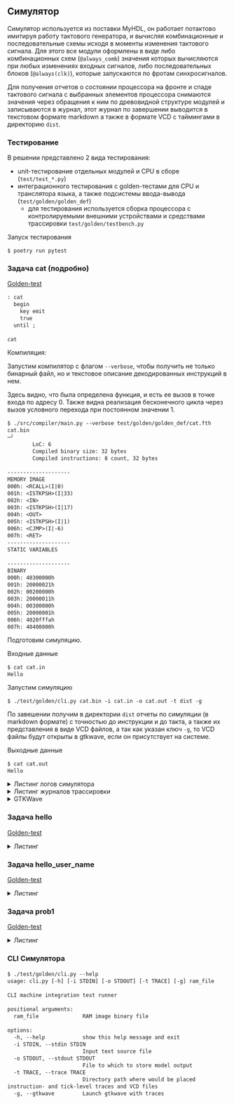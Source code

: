 ## Симулятор

Симулятор используется из поставки MyHDL,
он работает потактово имитируя работу тактового генератора,
и вычисляя комбинационные и последовательные схемы исходя в моменты изменения тактового сигнала.
Для этого все модули оформлены в виде либо комбинационных схем (`@always_comb`)
значения которых вычисляются при любых изменениях входных сигналов,
либо последовательных блоков (`@always(clk)`), которые запускаются по фротам синхросигналов.

Для получения отчетов о состоянии процессора на фронте и спаде тактового сигнала
с выбранных элементов процессора снимаются значения через обращения к ним
по древовидной структуре модулей и записываются в журнал,
этот журнал по завершении выводится в текстовом формате markdown а также в формате VCD с таймингами в директорию `dist`.

### Тестирование

В решении представлено 2 вида тестирования:

- unit-тестирование отдельных модулей и CPU в сборе (`test/test_*.py`)
- интеграционного тестирования с golden-тестами для CPU и транслятора языка,
  а также подсистемы ввода-вывода (`test/golden/golden_def`)
    - для тестирования используется сборка процессора
      с контролируемыми внешними устройствами и средствами трассировки `test/golden/testbench.py`

Запуск тестирования

```shell
$ poetry run pytest
```

### Задача cat (подробно)

[Golden-test](test/golden/golden_def/cat.yml)

```forth
: cat 
  begin
    key emit
    true 
  until ;

cat
```

Компиляция:

Запустим компилятор с флагом `--verbose`, чтобы получить не только бинарный файл,
но и текстовое описание декодированных инструкций в нем.

Здесь видно, что была определена функция, и есть ее вызов в точке входа по адресу 0.
Также видна реализация бесконечного цикла через вызов условного перехода при постоянном значении 1.

```shell
$ ./src/compiler/main.py --verbose test/golden/golden_def/cat.fth cat.bin                                                                                                                                                         ─╯
        LoC: 6
        Compiled binary size: 32 bytes
        Compiled instructions: 8 count, 32 bytes 
        
--------------------
MEMORY IMAGE
000h: <RCALL>(I|0)
001h: <ISTKPSH>(I|33)
002h: <IN>
003h: <ISTKPSH>(I|17)
004h: <OUT>
005h: <ISTKPSH>(I|1)
006h: <CJMP>(I|-6)
007h: <RET>
--------------------
STATIC VARIABLES

--------------------
BINARY
000h: 40300000h
001h: 20000021h
002h: 00200000h
003h: 20000011h
004h: 00300000h
005h: 20000001h
006h: 4020fffah
007h: 40400000h
```

Подготовим симуляцию.

Входные данные

```shell
$ cat cat.in
Hello
```

Запустим симуляцию

```shell
$ ./test/golden/cli.py cat.bin -i cat.in -o cat.out -t dist -g
```

По завешении получим в директории `dist` отчеты по симуляции (в markdown формате)
с точностью до инструкции и до такта,
а также их представления в виде VCD файлов, а так как указан ключ `-g`,
то VCD файлы будут открыты в gtkwave, если он присутствует на системе.

Выходные данные

```shell
$ cat cat.out
Hello
```

<details>

<summary>Листинг логов симулятора</summary>

```
3226ms [INFO] (dev_keyboard) READ DEV 20 REG 01 762 0
3226ms [INFO] (io_controller) IOCTRL READ FROM 0021 is 00000048
3249ms [INFO] (dev_printer) at 1302 WRITE DEV 10 REG 01 VAL 00000048
3300ms [INFO] (dev_keyboard) READ DEV 20 REG 01 2622 762
3301ms [INFO] (io_controller) IOCTRL READ FROM 0021 is 00000065
3327ms [INFO] (dev_printer) at 3162 WRITE DEV 10 REG 01 VAL 00000065
3426ms [INFO] (dev_keyboard) READ DEV 20 REG 01 4782 2622
3426ms [INFO] (io_controller) IOCTRL READ FROM 0021 is 0000006c
3450ms [INFO] (dev_printer) at 5322 WRITE DEV 10 REG 01 VAL 0000006c
3510ms [INFO] (dev_keyboard) READ DEV 20 REG 01 6642 4782
3511ms [INFO] (io_controller) IOCTRL READ FROM 0021 is 0000006c
3536ms [INFO] (dev_printer) at 7182 WRITE DEV 10 REG 01 VAL 0000006c
3641ms [INFO] (dev_keyboard) READ DEV 20 REG 01 8802 6642
3642ms [INFO] (io_controller) IOCTRL READ FROM 0021 is 0000006f
3678ms [INFO] (dev_printer) at 9342 WRITE DEV 10 REG 01 VAL 0000006f
4314ms [INFO] (cli) Instructions executed 37
4314ms [INFO] (cli) Ticks executed 499
```

</details>

<details>
<summary>Листинг журналов трассировки</summary>


Журнал исполнения потактово (фрагмент) (`dist/trace_tick.md`)

| TIME | CLK | A        | B        | C        | IP       | CR       | AR       | PS       | DRR      | DRW      | DS_SP | DS_TOP   | DS_PRV   | RS_SP | RS_TOP   | RS_PRV   | IO_RD    |
|------|-----|----------|----------|----------|----------|----------|----------|----------|----------|----------|-------|----------|----------|-------|----------|----------|----------|
| 12   | 1   | 00000000 | 00000000 | 00000000 | 00000000 | 00000000 | 00000000 | 00000000 | 40300000 | 00000000 | 00    | 00000000 | 00000000 | 00    | 00000000 | 00000000 | 00000000 |
| 22   | 0   | 00000000 | 00000000 | 00000000 | 00000000 | 00000000 | 00000000 | 00000000 | 40300000 | 00000000 | 00    | 00000000 | 00000000 | 00    | 00000000 | 00000000 | 00000000 |
| 32   | 1   | 40300000 | 00000000 | 40300000 | 00000000 | 00000000 | 00000000 | 00000000 | 40300000 | 00000000 | 00    | 00000000 | 00000000 | 00    | 00000000 | 00000000 | 00000000 |
| 42   | 0   | 40300000 | 00000000 | 40300000 | 00000000 | 40300000 | 00000000 | 00000000 | 40300000 | 00000000 | 00    | 00000000 | 00000000 | 00    | 00000000 | 00000000 | 00000000 |
| 52   | 1   | 00000000 | 00000000 | 00000001 | 00000000 | 40300000 | 00000000 | 00000000 | 40300000 | 00000000 | 00    | 00000000 | 00000000 | 00    | 00000000 | 00000000 | 00000000 |
| 62   | 0   | 00000001 | 00000000 | 00000001 | 00000001 | 40300000 | 00000000 | 00000000 | 40300000 | 00000000 | 00    | 00000000 | 00000000 | 00    | 00000000 | 00000000 | 00000000 |
| 72   | 1   | 40300000 | 00000000 | 40300000 | 00000001 | 40300000 | 00000000 | 00000000 | 40300000 | 00000000 | 00    | 00000000 | 00000000 | 00    | 00000000 | 00000000 | 00000000 |
| 82   | 0   | 40300000 | 00000000 | 40300000 | 00000001 | 40300000 | 00000000 | 00000000 | 40300000 | 00000000 | 00    | 00000000 | 00000000 | 00    | 00000000 | 00000000 | 00000000 |
| 92   | 1   | 40300000 | 00000000 | 40300000 | 00000001 | 40300000 | 00000000 | 00000000 | 40300000 | 00000000 | 00    | 00000000 | 00000000 | 00    | 00000000 | 00000000 | 00000000 |
| 102  | 0   | 40300000 | 00000000 | 40300000 | 00000001 | 40300000 | 00000000 | 00000000 | 40300000 | 00000000 | 00    | 00000000 | 00000000 | 00    | 00000000 | 00000000 | 00000000 |

Журнал исполнения по инструкциям (`dist/trace_instr.md`)

| TIME | A        | B        | C        | IP       | CR       | AR       | PS       | DRR      | DRW      | DS_SP | DS_TOP   | DS_PRV   | RS_SP | RS_TOP   | RS_PRV   | IO_RD    |
|------|----------|----------|----------|----------|----------|----------|----------|----------|----------|-------|----------|----------|-------|----------|----------|----------|
| 282  | 00000000 | 00000000 | 00000000 | 00000001 | 40300000 | 00000000 | 00000000 | 40300000 | 00000000 | 00    | 00000000 | 00000000 | 01    | 00000001 | 00000000 | 00000000 |
| 542  | 00000000 | 00000000 | 00000000 | 00000002 | 20000021 | 00000001 | 00000000 | 20000021 | 00000000 | 01    | 00000021 | 00000000 | 01    | 00000001 | 00000000 | 00000000 |
| 802  | 00000000 | 00000000 | 00000000 | 00000003 | 00200000 | 00000002 | 00000000 | 00200000 | 00000000 | 01    | 00000048 | 00000000 | 01    | 00000001 | 00000000 | 00000048 |
| 1062 | 00000000 | 00000000 | 00000000 | 00000004 | 20000011 | 00000003 | 00000000 | 20000011 | 00000000 | 02    | 00000011 | 00000048 | 01    | 00000001 | 00000000 | 00000048 |
| 1342 | 00000000 | 00000000 | 00000000 | 00000005 | 00300000 | 00000004 | 00000000 | 00300000 | 00000000 | 00    | 00000000 | 00000000 | 01    | 00000001 | 00000000 | 00000048 |
| 1602 | 00000000 | 00000000 | 00000000 | 00000006 | 20000001 | 00000005 | 00000000 | 20000001 | 00000000 | 01    | 00000001 | 00000000 | 01    | 00000001 | 00000000 | 00000048 |
| 1882 | 00000000 | 00000000 | 00000000 | 00000007 | 4020fffa | 00000006 | 00000000 | 4020fffa | 00000000 | 00    | 00000000 | 00000000 | 01    | 00000001 | 00000000 | 00000048 |
| 2142 | 00000000 | 00000000 | 00000000 | 00000001 | 40400000 | 00000007 | 00000000 | 40400000 | 00000000 | 00    | 00000000 | 00000000 | 00    | 00000000 | 00000000 | 00000048 |
| 2402 | 00000000 | 00000000 | 00000000 | 00000002 | 20000021 | 00000001 | 00000000 | 20000021 | 00000000 | 01    | 00000021 | 00000000 | 00    | 00000000 | 00000000 | 00000048 |
| 2662 | 00000000 | 00000000 | 00000000 | 00000003 | 00200000 | 00000002 | 00000000 | 00200000 | 00000000 | 01    | 00000065 | 00000000 | 00    | 00000000 | 00000000 | 00000065 |
| 2922 | 00000000 | 00000000 | 00000000 | 00000004 | 20000011 | 00000003 | 00000000 | 20000011 | 00000000 | 02    | 00000011 | 00000065 | 00    | 00000000 | 00000000 | 00000065 |
| 3202 | 00000000 | 00000000 | 00000000 | 00000005 | 00300000 | 00000004 | 00000000 | 00300000 | 00000000 | 00    | 00000000 | 00000000 | 00    | 00000000 | 00000000 | 00000065 |
| 3462 | 00000000 | 00000000 | 00000000 | 00000006 | 20000001 | 00000005 | 00000000 | 20000001 | 00000000 | 01    | 00000001 | 00000000 | 00    | 00000000 | 00000000 | 00000065 |
| 3742 | 00000000 | 00000000 | 00000000 | 00000007 | 4020fffa | 00000006 | 00000000 | 4020fffa | 00000000 | 00    | 00000000 | 00000000 | 00    | 00000000 | 00000000 | 00000065 |
| 4002 | 00000000 | 00000000 | 00000000 | 00000000 | 40400000 | 00000007 | 00000000 | 40400000 | 00000000 | 00    | 00000000 | 00000000 | 00    | 00000000 | 00000000 | 00000065 |
| 4302 | 00000000 | 00000000 | 00000000 | 00000001 | 40300000 | 00000000 | 00000000 | 40300000 | 00000000 | 00    | 00000000 | 00000000 | 01    | 00000001 | 00000000 | 00000065 |
| 4562 | 00000000 | 00000000 | 00000000 | 00000002 | 20000021 | 00000001 | 00000000 | 20000021 | 00000000 | 01    | 00000021 | 00000000 | 01    | 00000001 | 00000000 | 00000065 |
| 4822 | 00000000 | 00000000 | 00000000 | 00000003 | 00200000 | 00000002 | 00000000 | 00200000 | 00000000 | 01    | 0000006c | 00000000 | 01    | 00000001 | 00000000 | 0000006c |
| 5082 | 00000000 | 00000000 | 00000000 | 00000004 | 20000011 | 00000003 | 00000000 | 20000011 | 00000000 | 02    | 00000011 | 0000006c | 01    | 00000001 | 00000000 | 0000006c |
| 5362 | 00000000 | 00000000 | 00000000 | 00000005 | 00300000 | 00000004 | 00000000 | 00300000 | 00000000 | 00    | 00000000 | 00000000 | 01    | 00000001 | 00000000 | 0000006c |
| 5622 | 00000000 | 00000000 | 00000000 | 00000006 | 20000001 | 00000005 | 00000000 | 20000001 | 00000000 | 01    | 00000001 | 00000000 | 01    | 00000001 | 00000000 | 0000006c |
| 5902 | 00000000 | 00000000 | 00000000 | 00000007 | 4020fffa | 00000006 | 00000000 | 4020fffa | 00000000 | 00    | 00000000 | 00000000 | 01    | 00000001 | 00000000 | 0000006c |
| 6162 | 00000000 | 00000000 | 00000000 | 00000001 | 40400000 | 00000007 | 00000000 | 40400000 | 00000000 | 00    | 00000000 | 00000000 | 00    | 00000000 | 00000000 | 0000006c |
| 6422 | 00000000 | 00000000 | 00000000 | 00000002 | 20000021 | 00000001 | 00000000 | 20000021 | 00000000 | 01    | 00000021 | 00000000 | 00    | 00000000 | 00000000 | 0000006c |
| 6682 | 00000000 | 00000000 | 00000000 | 00000003 | 00200000 | 00000002 | 00000000 | 00200000 | 00000000 | 01    | 0000006c | 00000000 | 00    | 00000000 | 00000000 | 0000006c |
| 6942 | 00000000 | 00000000 | 00000000 | 00000004 | 20000011 | 00000003 | 00000000 | 20000011 | 00000000 | 02    | 00000011 | 0000006c | 00    | 00000000 | 00000000 | 0000006c |
| 7222 | 00000000 | 00000000 | 00000000 | 00000005 | 00300000 | 00000004 | 00000000 | 00300000 | 00000000 | 00    | 00000000 | 00000000 | 00    | 00000000 | 00000000 | 0000006c |
| 7482 | 00000000 | 00000000 | 00000000 | 00000006 | 20000001 | 00000005 | 00000000 | 20000001 | 00000000 | 01    | 00000001 | 00000000 | 00    | 00000000 | 00000000 | 0000006c |
| 7762 | 00000000 | 00000000 | 00000000 | 00000007 | 4020fffa | 00000006 | 00000000 | 4020fffa | 00000000 | 00    | 00000000 | 00000000 | 00    | 00000000 | 00000000 | 0000006c |
| 8022 | 00000000 | 00000000 | 00000000 | 00000000 | 40400000 | 00000007 | 00000000 | 40400000 | 00000000 | 00    | 00000000 | 00000000 | 00    | 00000000 | 00000000 | 0000006c |
| 8322 | 00000000 | 00000000 | 00000000 | 00000001 | 40300000 | 00000000 | 00000000 | 40300000 | 00000000 | 00    | 00000000 | 00000000 | 01    | 00000001 | 00000000 | 0000006c |
| 8582 | 00000000 | 00000000 | 00000000 | 00000002 | 20000021 | 00000001 | 00000000 | 20000021 | 00000000 | 01    | 00000021 | 00000000 | 01    | 00000001 | 00000000 | 0000006c |
| 8842 | 00000000 | 00000000 | 00000000 | 00000003 | 00200000 | 00000002 | 00000000 | 00200000 | 00000000 | 01    | 0000006f | 00000000 | 01    | 00000001 | 00000000 | 0000006f |
| 9102 | 00000000 | 00000000 | 00000000 | 00000004 | 20000011 | 00000003 | 00000000 | 20000011 | 00000000 | 02    | 00000011 | 0000006f | 01    | 00000001 | 00000000 | 0000006f |
| 9382 | 00000000 | 00000000 | 00000000 | 00000005 | 00300000 | 00000004 | 00000000 | 00300000 | 00000000 | 00    | 00000000 | 00000000 | 01    | 00000001 | 00000000 | 0000006f |
| 9642 | 00000000 | 00000000 | 00000000 | 00000006 | 20000001 | 00000005 | 00000000 | 20000001 | 00000000 | 01    | 00000001 | 00000000 | 01    | 00000001 | 00000000 | 0000006f |
| 9922 | 00000000 | 00000000 | 00000000 | 00000007 | 4020fffa | 00000006 | 00000000 | 4020fffa | 00000000 | 00    | 00000000 | 00000000 | 01    | 00000001 | 00000000 | 0000006f |

</details>


<details>

<summary>GTKWave</summary>

Полная трассировка (`dist/machine_testbench0.vcd`)

![](docs/media/gtkw_full.png)

Краткая трассировка уровня тактов (`dist/tick_trace.vcd`)

![](docs/media/gtkw_tick.png)

Краткая трассировка уровня инструкций (`dist/instr_trace.vcd`)

![](docs/media/gtkw_instr.png)

</details>

### Задача hello

[Golden-test](test/golden/golden_def/hello.yml)

<details>
<summary>Листинг</summary>

```forth
\import src/compiler/forthlib/iolib.fth

: str_helloworld s" Hello World!" ;
str_helloworld type

halt
```

</details>

### Задача hello_user_name

[Golden-test](test/golden/golden_def/hello_user_name.yml)

<details>
<summary>Листинг</summary>

```forth
\import src/compiler/forthlib/iolib.fth

: prompt-out ." > " ;
: prompt-in ." < " cr ;
: print-prompt ( -- )
prompt-out ." What is your name?" cr ;

: print-hello-to ( addr -- )           \ prints "Hello, {str}", where str is pointed by addr
prompt-out ." Hello, " type cr ;

variable name 256 cells allot 

print-prompt 
prompt-in 
name read
name print-hello-to
halt
```

</details>

### Задача prob1

[Golden-test](test/golden/golden_def/prob1.yml)

<details>
<summary>Листинг</summary>

```forth
1001 constant upper-bound
variable sum

: add-all-dividing ( delta -- )   \ add all numbers from delta to 1001 to variable sum, 
                                \ increasing current by delta (i.e. for 5: 5 10 15 ... 1000)
dup             \ store as [delta, current]
begin 
  dup upper-bound <    \ while current < 1000 
while 
  dup sum +!    \ sum += current
  over +        \ current += delta
repeat
;

: sub-all-dividing ( delta -- )   \ same as add-all-dividing, but decreases sum var
dup           
begin 
  dup upper-bound <    
while 
  dup negate sum +!             \ sum -= current
  over +        
repeat
;

3 add-all-dividing 
5 add-all-dividing
15 sub-all-dividing

sum @ .

halt
```

</details>

### CLI Симулятора

```shell
$ ./test/golden/cli.py --help
usage: cli.py [-h] [-i STDIN] [-o STDOUT] [-t TRACE] [-g] ram_file

CLI machine integration test runner

positional arguments:
  ram_file              RAM image binary file

options:
  -h, --help            show this help message and exit
  -i STDIN, --stdin STDIN
                        Input text source file
  -o STDOUT, --stdout STDOUT
                        File to which to store model output
  -t TRACE, --trace TRACE
                        Directory path where would be placed instruction- and tick-level traces and VCD files
  -g, --gtkwave         Launch gtkwave with traces

```



